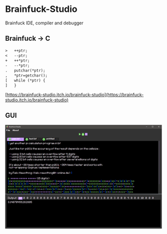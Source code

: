 # Brainfuck-Studio
Brainfuck IDE, compiler and debugger

## Brainfuck -> C 

```
>	++ptr;
<	--ptr;
+	++*ptr;
-	--*ptr;
.	putchar(*ptr);
,	*ptr=getchar();
[	while (*ptr) {
]	}
```

[https://brainfuck-studio.itch.io/brainfuck-studio](https://brainfuck-studio.itch.io/brainfuck-studio)

## GUI
![alt text](https://github.com/MorcilloSanz/Brainfuck-IDE/blob/main/img/ide.png)
